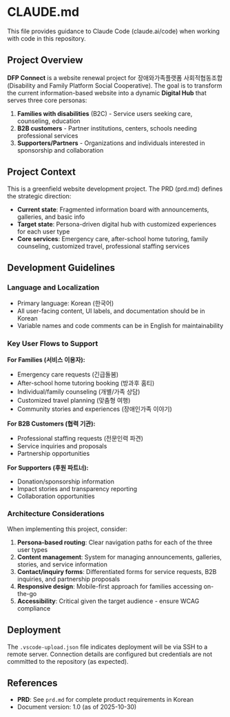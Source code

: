 # CLAUDE.md

This file provides guidance to Claude Code (claude.ai/code) when working with code in this repository.

## Project Overview

**DFP Connect** is a website renewal project for 장애와가족플랫폼 사회적협동조합 (Disability and Family Platform Social Cooperative). The goal is to transform the current information-based website into a dynamic **Digital Hub** that serves three core personas:

1. **Families with disabilities** (B2C) - Service users seeking care, counseling, education
2. **B2B customers** - Partner institutions, centers, schools needing professional services
3. **Supporters/Partners** - Organizations and individuals interested in sponsorship and collaboration

## Project Context

This is a greenfield website development project. The PRD (prd.md) defines the strategic direction:

- **Current state**: Fragmented information board with announcements, galleries, and basic info
- **Target state**: Persona-driven digital hub with customized experiences for each user type
- **Core services**: Emergency care, after-school home tutoring, family counseling, customized travel, professional staffing services

## Development Guidelines

### Language and Localization
- Primary language: Korean (한국어)
- All user-facing content, UI labels, and documentation should be in Korean
- Variable names and code comments can be in English for maintainability

### Key User Flows to Support

**For Families (서비스 이용자):**
- Emergency care requests (긴급돌봄)
- After-school home tutoring booking (방과후 홈티)
- Individual/family counseling (개별/가족 상담)
- Customized travel planning (맞춤형 여행)
- Community stories and experiences (장애인가족 이야기)

**For B2B Customers (협력 기관):**
- Professional staffing requests (전문인력 파견)
- Service inquiries and proposals
- Partnership opportunities

**For Supporters (후원 파트너):**
- Donation/sponsorship information
- Impact stories and transparency reporting
- Collaboration opportunities

### Architecture Considerations

When implementing this project, consider:

1. **Persona-based routing**: Clear navigation paths for each of the three user types
2. **Content management**: System for managing announcements, galleries, stories, and service information
3. **Contact/inquiry forms**: Differentiated forms for service requests, B2B inquiries, and partnership proposals
4. **Responsive design**: Mobile-first approach for families accessing on-the-go
5. **Accessibility**: Critical given the target audience - ensure WCAG compliance

## Deployment

The `.vscode-upload.json` file indicates deployment will be via SSH to a remote server. Connection details are configured but credentials are not committed to the repository (as expected).

## References

- **PRD**: See `prd.md` for complete product requirements in Korean
- Document version: 1.0 (as of 2025-10-30)
